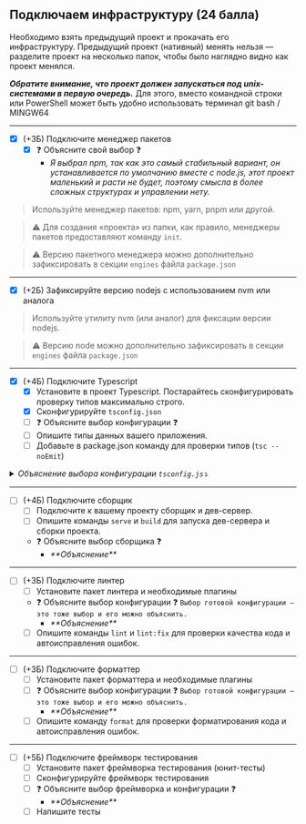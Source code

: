 ## Подключаем инфраструктуру (24 балла)
Необходимо взять предыдущий проект и прокачать его инфраструктуру. Предыдущий проект (нативный) менять нельзя — разделите проект на несколько папок, чтобы было наглядно видно как проект менялся.

***Обратите внимание, что проект должен запускаться под unix-системами в первую очередь.*** Для этого, вместо командной строки или PowerShell может быть удобно использовать терминал git bash / MINGW64

---
- [x] (+3Б) Подключите менеджер пакетов
    - [x] ❓ Объясните свой выбор ❓
        - *Я выбрал npm, так как это самый стабильный вариант, он устанавливается по умолчанию вместе с node.js, этот проект маленький и расти не будет, поэтому смысла в более сложных структурах и управлении нету.*

> Используйте менеджер пакетов: npm, yarn, pnpm или другой. 

> ⚠️ Для создания «проекта» из папки, как правило, менеджеры пакетов предоставляют команду `init`.

> ⚠️ Версию пакетного менеджера можно дополнительно зафиксировать в секции `engines` файла `package.json`

---
- [x] (+2Б) Зафиксируйте версию nodejs с использованием nvm или аналога

> Используйте утилиту nvm (или аналог) для фиксации версии nodejs.

> ⚠️ Версию node можно дополнительно зафиксировать в секции `engines` файла `package.json`

---
- [x] (+4Б) Подключите Typescript
    - [x] Установите в проект Typescript. Постарайтесь сконфигурировать проверку типов максимально строго.
    - [x] Сконфигурируйте `tsconfig.json`
    - [ ] ❓ Объясните выбор конфигурации ❓
    - [ ] Опишите типы данных вашего приложения.
    - [ ] Добавьте в package.json команду для проверки типов (`tsc --noEmit`)
    
<details><summary><i>Объяснение выбора конфигурации <code>tsconfig.js</code>⤵️</i></summary><table border="1">
  <tr>
    <th>Параметр</th>
    <th>Дефолт (<code>npx tsc --init</code>)</th>
    <th>В проекте</th>
    <th>Объяснение</th>
  </tr>
  <tr>
    <td>target</td>
    <td>es2016</td>
    <td>es6</td>
    <td></td>
  </tr>
  <tr>
    <td>module</td>
    <td>commonjs</td>
    <td>es6</td>
    <td></td>
  </tr>
  <tr>
    <td>strict</td>
    <td>true</td>
    <td>true</td>
    <td></td>
  </tr>
  <tr>
    <td>esModuleInterop</td>
    <td>true</td>
    <td>true</td>
    <td></td>
  </tr>
  <tr>
    <td>skipLibCheck</td>
    <td>true</td>
    <td>true</td>
    <td></td>
  </tr>
  <tr>
    <td>forceConsistentCasingInFileNames</td>
    <td>true</td>
    <td>true</td>
    <td></td>
  </tr>
  <tr>
    <td>rootDir</td>
    <td>—</td>
    <td>./src</td>
    <td></td>
  </tr>
  <tr>
    <td>outDir</td>
    <td>—</td>
    <td>./dist</td>
    <td></td>
  </tr>
</table>
</details>

---
- [ ] (+4Б) Подключите сборщик
    - [ ] Подключите к вашему проекту сборщик и дев-сервер.
    - [ ] Опишите команды `serve` и `build` для запуска дев-сервера и сборки проекта.
    - ❓ Объясните выбор сборщика ❓
        - *\*\*Объяснение\*\**

---
- [ ] (+3Б) Подключите линтер
    - [ ] Установите пакет линтера и необходимые плагины
    - ❓ Объясните выбор конфигурации ❓ 
    `Выбор готовой конфигурации — это тоже выбор и его можно объяснить.`
        - *\*\*Объяснение\*\**
    - [ ] Опишите команды `lint` и `lint:fix` для проверки качества кода и автоисправления ошибок.

---
- [ ] (+3Б) Подключите форматтер
    - [ ] Установите пакет форматтера и необходимые плагины
    - [ ] ❓ Объясните выбор конфигурации ❓ 
    `Выбор готовой конфигурации — это тоже выбор и его можно объяснить.`
        - *\*\*Объяснение\*\**
    - [ ] Опишите команду `format` для проверки форматирования кода и автоисправления ошибок.

---
- [ ] (+5Б) Подключите фреймворк тестирования
    - [ ] Установите пакет фреймворка тестирования (юнит-тесты)
    - [ ] Сконфигурируйте фреймворк тестирования
    - [ ] ❓ Объясните выбор фреймворка и  конфигурации ❓
        - *\*\*Объяснение\*\**
    - [ ] Напишите тесты 
